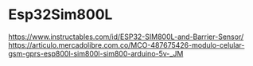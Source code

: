 # Esp32Sim800L

https://www.instructables.com/id/ESP32-SIM800L-and-Barrier-Sensor/
https://articulo.mercadolibre.com.co/MCO-487675426-modulo-celular-gsm-gprs-esp800l-sim800l-sim800-arduino-5v-_JM
